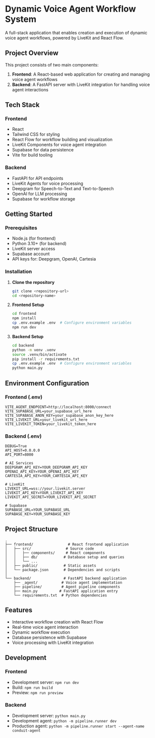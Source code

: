 # Dynamic Voice Agent Workflow System

A full-stack application that enables creation and execution of dynamic voice agent workflows, powered by LiveKit and React Flow.

## Project Overview

This project consists of two main components:

1. **Frontend**: A React-based web application for creating and managing voice agent workflows
2. **Backend**: A FastAPI server with LiveKit integration for handling voice agent interactions

## Tech Stack

### Frontend
- React
- Tailwind CSS for styling
- React Flow for workflow building and visualization
- LiveKit Components for voice agent integration
- Supabase for data persistence
- Vite for build tooling

### Backend
- FastAPI for API endpoints
- LiveKit Agents for voice processing
- Deepgram for Speech-to-Text and Text-to-Speech
- OpenAI for LLM processing
- Supabase for workflow storage

## Getting Started

### Prerequisites
- Node.js (for frontend)
- Python 3.10+ (for backend)
- LiveKit server access
- Supabase account
- API keys for: Deepgram, OpenAI, Cartesia

### Installation

1. **Clone the repository**
   ```bash
   git clone <repository-url>
   cd <repository-name>
   ```

2. **Frontend Setup**
   ```bash
   cd frontend
   npm install
   cp .env.example .env  # Configure environment variables
   npm run dev
   ```

3. **Backend Setup**
   ```bash
   cd backend
   python -m venv .venv
   source .venv/bin/activate
   pip install -r requirements.txt
   cp .env.example .env  # Configure environment variables
   python main.py
   ```

## Environment Configuration

### Frontend (.env)
```env
VITE_AGENT_ENDPOINT=http://localhost:8000/connect
VITE_SUPABASE_URL=your_supabase_url_here
VITE_SUPABASE_ANON_KEY=your_supabase_anon_key_here
VITE_LIVEKIT_URL=your_livekit_url_here
VITE_LIVEKIT_TOKEN=your_livekit_token_here
```

### Backend (.env)
```env
DEBUG=True
API_HOST=0.0.0.0
API_PORT=8000

# AI Services
DEEPGRAM_API_KEY=YOUR_DEEPGRAM_API_KEY
OPENAI_API_KEY=YOUR_OPENAI_API_KEY
CARTESIA_API_KEY=YOUR_CARTESIA_API_KEY

# LiveKit
LIVEKIT_URL=wss://your.livekit.server
LIVEKIT_API_KEY=YOUR_LIVEKIT_API_KEY
LIVEKIT_API_SECRET=YOUR_LIVEKIT_API_SECRET

# Supabase
SUPABASE_URL=YOUR_SUPABASE_URL
SUPABASE_KEY=YOUR_SUPABASE_KEY
```

## Project Structure

```
.
├── frontend/                # React frontend application
│   ├── src/                # Source code
│   │   ├── components/     # React components
│   │   ├── db/            # Database setup and queries
│   │   └── ...
│   ├── public/            # Static assets
│   └── package.json       # Dependencies and scripts
│
└── backend/               # FastAPI backend application
    ├── _agent/           # Voice agent implementation
    ├── pipeline/         # Agent pipeline components
    ├── main.py          # FastAPI application entry
    └── requirements.txt  # Python dependencies
```

## Features

- Interactive workflow creation with React Flow
- Real-time voice agent interaction
- Dynamic workflow execution
- Database persistence with Supabase
- Voice processing with LiveKit integration

## Development

### Frontend
- Development server: `npm run dev`
- Build: `npm run build`
- Preview: `npm run preview`

### Backend
- Development server: `python main.py`
- Development agent: `python -m pipeline.runner dev`
- Production agent: `python -m pipeline.runner start --agent-name conduit-agent`